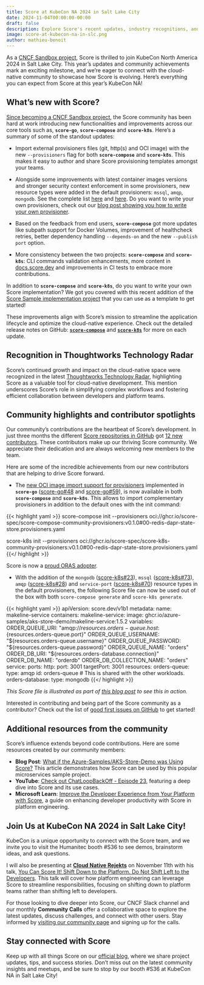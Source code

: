 ```yaml
---
title: Score at KubeCon NA 2024 in Salt Lake City
date: 2024-11-04T00:00:00-00:00
draft: false
description: Explore Score's recent updates, industry recognitions, and top community contributions. Join us at KubeCon NA in Salt Lake City to see what’s new and meet the Score team!
image: score-at-kubecon-na-in-slc.png
author: mathieu-benoit
---
```

As a [CNCF Sandbox project](https://www.cncf.io/projects/score/), Score is thrilled to join KubeCon North America 2024 in Salt Lake City. This year’s updates and community achievements mark an exciting milestone, and we’re eager to connect with the cloud-native community to showcase how Score is evolving. Here’s everything you can expect from Score at this year’s KubeCon NA!

## What’s new with Score?

[Since becoming a CNCF Sandbox project](https://score.dev/blog/score-joins-the-cncf-as-a-sandbox-project/), the Score community has been hard at work introducing new functionalities and improvements across our core tools such as, **`score-go`**, **`score-compose`** and **`score-k8s`**. Here’s a summary of some of the standout updates:
- Import external provisioners files (git, http(s) and OCI image) with the new `--provisioners` flag for both **`score-compose`** and **`score-k8s`**. This makes it easy to author and share Score provisioning templates amongst your teams.

- Alongside some improvements with latest container images versions and stronger security context enforcement in some provisioners, new resource types were added in the default provisioners: `mssql`, `amqp`, `mongodb`. See the complete list [here](https://docs.score.dev/docs/score-implementation/score-compose/resources-provisioners/) and [here](https://docs.score.dev/docs/score-implementation/score-k8s/resources-provisioners/). Do you want to write your own provisioners, check out our [blog post showing you how to write your own provisioner](https://score.dev/blog/writing-a-custom-score-compose-provisioner-for-apache-kafka/).
- Based on the feedback from end users, **`score-compose`** got more updates like subpath support for Docker Volumes, improvement of healthcheck retries, better dependency handling `--depends-on` and the new `--publish port` option.
- More consistency between the two projects: **`score-compose`** and **`score-k8s`**: CLI commands validation enhancements, more content in [docs.score.dev](https://docs.score.dev/) and improvements in CI tests to embrace more contributions.

In addition to **`score-compose`** and **`score-k8s`**, do you want to write your own Score implementation? We got you covered with this recent addition of the [Score Sample implementation project](https://github.com/score-spec/score-implementation-sample) that you can use as a template to get started!

These improvements align with Score’s mission to streamline the application lifecycle and optimize the cloud-native experience. Check out the detailed release notes on GitHub: [**`score-compose`**](https://github.com/score-spec/score-compose) and [**`score-k8s`**](https://github.com/score-spec/score-k8s) for more on each update.

## Recognition in Thoughtworks Technology Radar

Score’s continued growth and impact on the cloud-native space were recognized in the latest [Thoughtworks Technology Radar](https://www.thoughtworks.com/en-de/radar/languages-and-frameworks/score), highlighting Score as a valuable tool for cloud-native development. This mention underscores Score’s role in simplifying complex workflows and fostering efficient collaboration between developers and platform teams.

## Community highlights and contributor spotlights

Our community’s contributions are the heartbeat of Score’s development. In just three months the different [Score repositories in GitHub](https://github.com/score-spec) got [12 new contributors](https://score.devstats.cncf.io/d/52/new-contributors-table?orgId=1). These contributors make up our thriving Score community. We appreciate their dedication and are always welcoming new members to the team.

Here are some of the incredible achievements from our new contributors that are helping to drive Score forward.

- The [new OCI image import support for provisioners](https://github.com/score-spec/score-compose/issues/178) implemented in **`score-go`** ([score-go#48](https://github.com/score-spec/score-go/pull/48) and [score-go#59](https://github.com/score-spec/score-go/pull/59)), is now available in both **`score-compose`** and **`score-k8s`**. This allows to import complementary provisioners in addition to the default ones with the init command:

{{< highlight yaml >}}
score-compose init --provisioners oci://ghcr.io/score-spec/score-compose-community-provisioners:v0.1.0#00-redis-dapr-state-store.provisioners.yaml

score-k8s init --provisioners oci://ghcr.io/score-spec/score-k8s-community-provisioners:v0.1.0#00-redis-dapr-state-store.provisioners.yaml
{{</ highlight >}}

Score is now a [proud ORAS adopter](https://oras.land/adopters/).

- With the addition of the `mongodb` ([score-k8s#23](https://github.com/score-spec/score-k8s/pull/23)), `mssql` ([score-k8s#73](https://github.com/score-spec/score-k8s/pull/73)), `amqp` ([score-k8s#28](https://github.com/score-spec/score-k8s/pull/28)) and `service-port` ([score-k8s#70](https://github.com/score-spec/score-k8s/pull/70)) resource types in the default provisioners, the following Score file can now be used out of the box with both `score-compose generate` and `score-k8s generate`.

{{< highlight yaml >}}
apiVersion: score.dev/v1b1
metadata:
  name: makeline-service
containers:
  makeline-service:
    image: ghcr.io/azure-samples/aks-store-demo/makeline-service:1.5.2
    variables:
      ORDER_QUEUE_URI: "amqp://${resources.orders-queue.host}:${resources.orders-queue.port}"
      ORDER_QUEUE_USERNAME: "${resources.orders-queue.username}"
      ORDER_QUEUE_PASSWORD: "${resources.orders-queue.password}"
      ORDER_QUEUE_NAME: "orders"
      ORDER_DB_URI: "${resources.orders-database.connection}"
      ORDER_DB_NAME: "orderdb"
      ORDER_DB_COLLECTION_NAME: "orders"
service:
  ports:
    http:
      port: 3001
      targetPort: 3001
resources:
  orders-queue:
    type: amqp
    id: orders-queue # This is shared with the other workloads.
  orders-database:
    type: mongodb
{{</ highlight >}}

_This Score file is illustrated as part of [this blog post](https://itnext.io/what-if-the-azure-samples-aks-store-demo-was-using-score-655c55f1c3dd) to see this in action._

Interested in contributing and being part of the Score community as a contributor? Check out the list of [good first issues on GitHub](https://clotributor.dev/search?foundation=cncf&project=score) to get started!

## Additional resources from the community

Score’s influence extends beyond code contributions. Here are some resources created by our community members:
- **Blog Post**: [What if the Azure-Samples/AKS-Store-Demo was Using Score?](https://itnext.io/what-if-the-azure-samples-aks-store-demo-was-using-score-655c55f1c3dd) This article demonstrates how Score can be used by this popular microservices sample project.
- **YouTube**: [Check out ChatLoopBackOff - Episode 23](https://www.youtube.com/watch?v=BRiZ0t6MYNo&list=PLj6h78yzYM2PnyOsrsCbR_kqjCKfPObHK&index=22), featuring a deep dive into Score and its use cases.
- **Microsoft Learn**: [Improve the Developer Experience from Your Platform with Score](https://learn.microsoft.com/en-us/shows/open-at-microsoft/improve-the-developers-experience-from-your-platform-with-score), a guide on enhancing developer productivity with Score in platform engineering.

## Join Us at KubeCon NA 2024 in Salt Lake City!

KubeCon is a unique opportunity to connect with the Score team, and we invite you to visit the Humanitec booth #S36 to see demos, brainstorm ideas, and ask questions. 

I will also be presenting at [**Cloud Native Rejekts**](https://cfp.cloud-native.rejekts.io/cloud-native-rejekts-na-salt-lake-city-2024/schedule/) on November 11th with his talk, [You Can Score It! Shift Down to the Platform. Do Not Shift Left to the Developers](https://cfp.cloud-native.rejekts.io/cloud-native-rejekts-na-salt-lake-city-2024/talk/WHR8SY/). This talk will cover how platform engineering can leverage Score to streamline responsibilities, focusing on shifting down to platform teams rather than shifting left to developers.

For those looking to dive deeper into Score, our CNCF Slack channel and our monthly **Community Calls** offer a collaborative space to explore the latest updates, discuss challenges, and connect with other users. Stay informed by [visiting our community page](https://docs.score.dev/docs/community/) and signing up for the calls.

## Stay connected with Score

Keep up with all things Score on our [official blog](https://score.dev/blog/), where we share project updates, tips, and success stories. Don’t miss out on the latest community insights and meetups, and be sure to stop by our booth #S36 at KubeCon NA in Salt Lake City!
